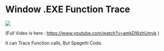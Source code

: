 # Window .EXE Function Trace

![](https://i.imgur.com/L960ibX.gif)

(Full Video is here : https://www.youtube.com/watch?v=amkDWzhUmyk )



It can Trace Function calls, But Spagetti Code.